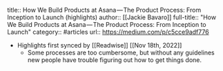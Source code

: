 title:: How We Build Products at Asana — The Product Process: From Inception to Launch (highlights)
author:: [[Jackie Bavaro]]
full-title:: "How We Build Products at Asana — The Product Process: From Inception to Launch"
category:: #articles
url:: https://medium.com/p/c5cce9adf776

- Highlights first synced by [[Readwise]] [[Nov 18th, 2022]]
	- Some processes are too cumbersome, but without any guidelines new people have trouble figuring out how to get things done.